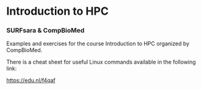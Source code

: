 # Introduction to HPC 

### SURFsara & CompBioMed

Examples and exercises for the course Introduction to HPC organized by CompBioMed.

There is a cheat sheet for useful Linux commands available in the following link:

https://edu.nl/f4qaf
